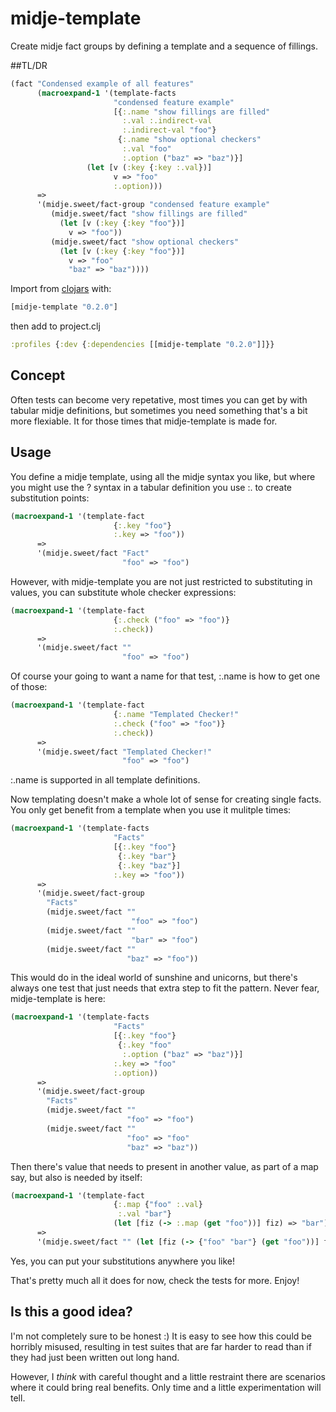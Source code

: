 # midje-template

Create midje fact groups by defining a template and a sequence of fillings.

##TL/DR

```clojure
(fact "Condensed example of all features"
      (macroexpand-1 '(template-facts
                       "condensed feature example"
                       [{:.name "show fillings are filled"
                         :.val :.indirect-val
                         :.indirect-val "foo"}
                        {:.name "show optional checkers"
                         :.val "foo"
                         :.option ("baz" => "baz")}]
                 (let [v (:key {:key :.val})]
                       v => "foo"
                       :.option)))
      =>
      '(midje.sweet/fact-group "condensed feature example"
         (midje.sweet/fact "show fillings are filled"
           (let [v (:key {:key "foo"})]
             v => "foo"))
         (midje.sweet/fact "show optional checkers"
           (let [v (:key {:key "foo"})]
             v => "foo"
             "baz" => "baz"))))
```

Import from [clojars](https://clojars.org/rest-cljer) with:

```clj
[midje-template "0.2.0"]
```

then add to project.clj

```clj
:profiles {:dev {:dependencies [[midje-template "0.2.0"]]}}
```


## Concept

Often tests can become very repetative, most times you can get by with tabular midje definitions, but sometimes you need something that's a bit more flexiable. It for those times that midje-template is made for.

## Usage

You define a midje template, using all the midje syntax you like, but where you might use the ? syntax in a tabular definition you use :. to create substitution points:


```clojure
(macroexpand-1 '(template-fact
                       {:.key "foo"}
                       :.key => "foo"))
      =>
      '(midje.sweet/fact "Fact"
                         "foo" => "foo")
```

However, with midje-template you are not just restricted to substituting in values, you can substitute whole checker expressions:

```clojure
(macroexpand-1 '(template-fact
                       {:.check ("foo" => "foo")}
                       :.check))
      =>
      '(midje.sweet/fact ""
                         "foo" => "foo")
```

Of course your going to want a name for that test, :.name is how to get one of those:


```clojure
(macroexpand-1 '(template-fact
                       {:.name "Templated Checker!"
                       :.check ("foo" => "foo")}
                       :.check))
      =>
      '(midje.sweet/fact "Templated Checker!"
                         "foo" => "foo")
```

:.name is supported in all template definitions.

Now templating doesn't make a whole lot of sense for creating single facts. You only get benefit from a template when you use it mulitple times:

```clojure
(macroexpand-1 '(template-facts
                       "Facts"
                       [{:.key "foo"}
                        {:.key "bar"}
                        {:.key "baz"}]
                       :.key => "foo"))
      =>
      '(midje.sweet/fact-group
        "Facts"
        (midje.sweet/fact ""
                           "foo" => "foo")
        (midje.sweet/fact ""
                           "bar" => "foo")
        (midje.sweet/fact ""
                          "baz" => "foo"))
```

This would do in the ideal world of sunshine and unicorns, but there's always one test that just needs that extra step to fit the pattern. Never fear, midje-template is here:

```clojure
(macroexpand-1 '(template-facts
                       "Facts"
                       [{:.key "foo"}
                        {:.key "foo"
                         :.option ("baz" => "baz")}]
                       :.key => "foo"
                       :.option))
      =>
      '(midje.sweet/fact-group
        "Facts"
        (midje.sweet/fact ""
                          "foo" => "foo")
        (midje.sweet/fact ""
                          "foo" => "foo"
                          "baz" => "baz"))
```

Then there's value that needs to present in another value, as part of a map say, but also is needed by itself:

```clojure
(macroexpand-1 '(template-fact
                       {:.map {"foo" :.val}
                        :.val "bar"}
                       (let [fiz (-> :.map (get "foo"))] fiz) => "bar"))
      =>
      '(midje.sweet/fact "" (let [fiz (-> {"foo" "bar"} (get "foo"))] fiz) => "bar")
```

Yes, you can put your substitutions anywhere you like!

That's pretty much all it does for now, check the tests for more. Enjoy!


## Is this a good idea?

I'm not completely sure to be honest :) It is easy to see how this could be horribly misused, resulting in test suites that are far harder to read than if they had just been written out long hand.

However, I *think* with careful thought and a little restraint there are scenarios where it could bring real benefits. Only time and a little experimentation will tell.


